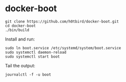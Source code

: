 # docker-boot

```
git clone https://github.com/h0tbird/docker-boot.git
cd docker-boot
./bin/build
```

Install and run:
```
sudo ln boot.service /etc/systemd/system/boot.service
sudo systemctl daemon-reload
sudo systemctl start boot
```

Tail the output:
```
journalctl -f -u boot
```

